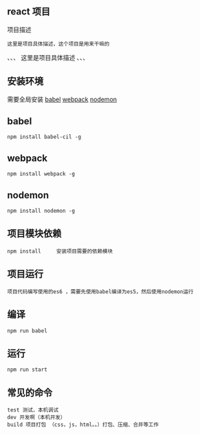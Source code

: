 
## react 项目

<!-- 注释 -->
<p>
	项目描述
</p>

	这里是项目具体描述，这个项目是用来干嘛的

、、、
这里是项目具体描述
、、、

## 安装环境

需要全局安装 [babel](http://www.baidu.com) [webpack](http://webpack.org) [nodemon](http://)

## babel 

	npm install babel-cil -g

## webpack

	npm install webpack -g

## nodemon
	npm install nodemon -g

## 项目模块依赖
	
	npm install  	安装项目需要的依赖模块

## 项目运行

	项目代码编写使用的es6 ，需要先使用babel编译为es5，然后使用nodemon运行

## 编译
	npm run babel

## 运行
	
	npm run start

## 常见的命令
	
	test 测试，本机调试
	dev 开发啊（本机开发）
	build 项目打包 （css，js，html。。）打包、压缩、合并等工作
